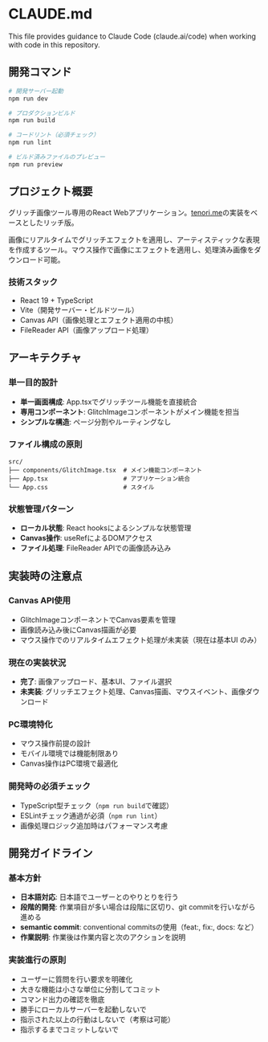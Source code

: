 # CLAUDE.md

This file provides guidance to Claude Code (claude.ai/code) when working with code in this repository.

## 開発コマンド

```bash
# 開発サーバー起動
npm run dev

# プロダクションビルド
npm run build

# コードリント（必須チェック）
npm run lint

# ビルド済みファイルのプレビュー
npm run preview
```

## プロジェクト概要

グリッチ画像ツール専用のReact Webアプリケーション。[tenori.me](https://github.com/ivgtr/tenori.me/blob/master/src/app/tools/glitch-image/page.tsx)の実装をベースとしたリッチ版。

画像にリアルタイムでグリッチエフェクトを適用し、アーティスティックな表現を作成するツール。マウス操作で画像にエフェクトを適用し、処理済み画像をダウンロード可能。

### 技術スタック
- React 19 + TypeScript
- Vite（開発サーバー・ビルドツール）
- Canvas API（画像処理とエフェクト適用の中核）
- FileReader API（画像アップロード処理）

## アーキテクチャ

### 単一目的設計
- **単一画面構成**: App.tsxでグリッチツール機能を直接統合
- **専用コンポーネント**: GlitchImageコンポーネントがメイン機能を担当
- **シンプルな構造**: ページ分割やルーティングなし

### ファイル構成の原則
```
src/
├── components/GlitchImage.tsx  # メイン機能コンポーネント
├── App.tsx                     # アプリケーション統合
└── App.css                     # スタイル
```

### 状態管理パターン
- **ローカル状態**: React hooksによるシンプルな状態管理
- **Canvas操作**: useRefによるDOMアクセス
- **ファイル処理**: FileReader APIでの画像読み込み

## 実装時の注意点

### Canvas API使用
- GlitchImageコンポーネントでCanvas要素を管理
- 画像読み込み後にCanvas描画が必要
- マウス操作でのリアルタイムエフェクト処理が未実装（現在は基本UI のみ）

### 現在の実装状況
- **完了**: 画像アップロード、基本UI、ファイル選択
- **未実装**: グリッチエフェクト処理、Canvas描画、マウスイベント、画像ダウンロード

### PC環境特化
- マウス操作前提の設計
- モバイル環境では機能制限あり
- Canvas操作はPC環境で最適化

### 開発時の必須チェック
- TypeScript型チェック（`npm run build`で確認）
- ESLintチェック通過が必須（`npm run lint`）
- 画像処理ロジック追加時はパフォーマンス考慮

## 開発ガイドライン

### 基本方針
- **日本語対応**: 日本語でユーザーとのやりとりを行う
- **段階的開発**: 作業項目が多い場合は段階に区切り、git commitを行いながら進める
- **semantic commit**: conventional commitsの使用（feat:, fix:, docs: など）
- **作業説明**: 作業後は作業内容と次のアクションを説明

### 実装進行の原則
- ユーザーに質問を行い要求を明確化
- 大きな機能は小さな単位に分割してコミット
- コマンド出力の確認を徹底
- 勝手にローカルサーバーを起動しないで
- 指示された以上の行動はしないで（考察は可能）
- 指示するまでコミットしないで